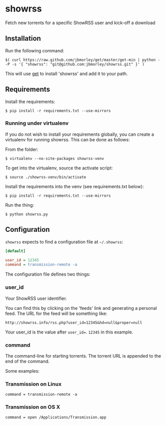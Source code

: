 showrss
=======

Fetch new torrents for a specific ShowRSS user and kick-off a download

Installation
------------

Run the following command:

    $( curl https://raw.github.com/jbmorley/get/master/get-min | python - -P -s '{ "showrss": "git@github.com:jbmorley/showrss.git" }' )

This will use [get](https://github.com/jbmorley/get) to install 'showrss' and add it to your path.

Requirements
------------

Install the requirements:

    $ pip install -r requirements.txt --use-mirrors

### Running under virtualenv

If you do not wish to install your requirements globally, you can create a virtualenv for running showrss. This can be done as follows:

From the folder:

    $ virtualenv --no-site-packages showrss-venv

To get into the virtualenv, source the activate script:

    $ source ./showrss-venv/bin/activate
    
Install the requirements into the venv (see requirements.txt below):

    $ pip install -r requirements.txt --use-mirrors

Run the thing:

    $ python showrss.py

Configuration
-------------

`showrss` expects to find a configuration file at `~/.showrss`:

```ini
[default]

user_id = 12345
command = transmission-remote -a
```

The configuration file defines two things:

### user_id

Your ShowRSS user identifier.

You can find this by clicking on the 'feeds' link and generating a personal feed. The URL for the feed will be something like:

    http://showrss.info/rss.php?user_id=12345&hd=null&proper=null

Your user_id is the value after `user_id=`. `12345` in this example.

### command

The command-line for starting torrents. The torrent URL is appended to the end of the command.

Some examples:

### Transmission on Linux

    command = transmission-remote -a

### Transmission on OS X

    command = open /Applications/Transmission.app



